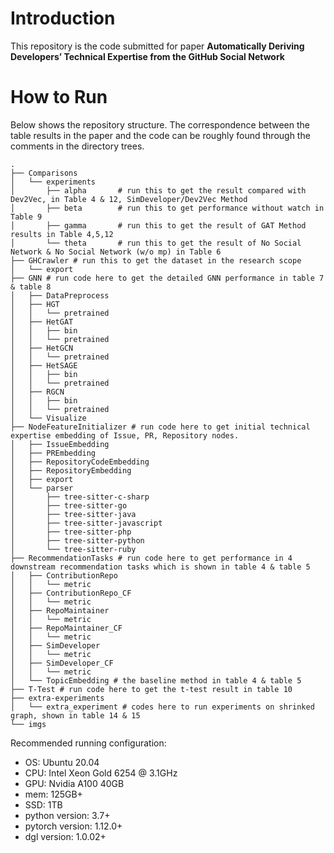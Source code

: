 # Introduction
This repository is the code submitted for paper **Automatically Deriving Developers’ Technical Expertise from the GitHub Social Network**

# How to Run
Below shows the repository structure. The correspondence between the table results in the paper and the code can be roughly found through the comments in the directory trees.
```
.
├── Comparisons
│   └── experiments
│       ├── alpha       # run this to get the result compared with Dev2Vec, in Table 4 & 12, SimDeveloper/Dev2Vec Method
│       ├── beta        # run this to get performance without watch in Table 9
│       ├── gamma       # run this to get the result of GAT Method results in Table 4,5,12
│       └── theta       # run this to get the result of No Social Network & No Social Network (w/o mp) in Table 6
├── GHCrawler # run this to get the dataset in the research scope
│   └── export
├── GNN # run code here to get the detailed GNN performance in table 7 & table 8
│   ├── DataPreprocess
│   ├── HGT
│   │   └── pretrained
│   ├── HetGAT
│   │   ├── bin
│   │   └── pretrained
│   ├── HetGCN
│   │   └── pretrained
│   ├── HetSAGE
│   │   ├── bin
│   │   └── pretrained
│   ├── RGCN
│   │   ├── bin
│   │   └── pretrained
│   └── Visualize
├── NodeFeatureInitializer # run code here to get initial technical expertise embedding of Issue, PR, Repository nodes.
│   ├── IssueEmbedding
│   ├── PREmbedding
│   ├── RepositoryCodeEmbedding
│   ├── RepositoryEmbedding
│   ├── export
│   └── parser
│       ├── tree-sitter-c-sharp
│       ├── tree-sitter-go
│       ├── tree-sitter-java
│       ├── tree-sitter-javascript
│       ├── tree-sitter-php
│       ├── tree-sitter-python
│       └── tree-sitter-ruby
├── RecommendationTasks # run code here to get performance in 4 downstream recommendation tasks which is shown in table 4 & table 5
│   ├── ContributionRepo
│   │   └── metric
│   ├── ContributionRepo_CF
│   │   └── metric
│   ├── RepoMaintainer
│   │   └── metric
│   ├── RepoMaintainer_CF
│   │   └── metric
│   ├── SimDeveloper
│   │   └── metric
│   ├── SimDeveloper_CF
│   │   └── metric
│   └── TopicEmbedding # the baseline method in table 4 & table 5
├── T-Test # run code here to get the t-test result in table 10
├── extra-experiments
│   └── extra_experiment # codes here to run experiments on shrinked graph, shown in table 14 & 15
└── imgs
```

Recommended running configuration:

- OS: Ubuntu 20.04 
- CPU: Intel Xeon Gold 6254 @ 3.1GHz
- GPU: Nvidia A100 40GB
- mem: 125GB+
- SSD: 1TB
- python version: 3.7+ 
- pytorch version: 1.12.0+
- dgl version: 1.0.02+ 
